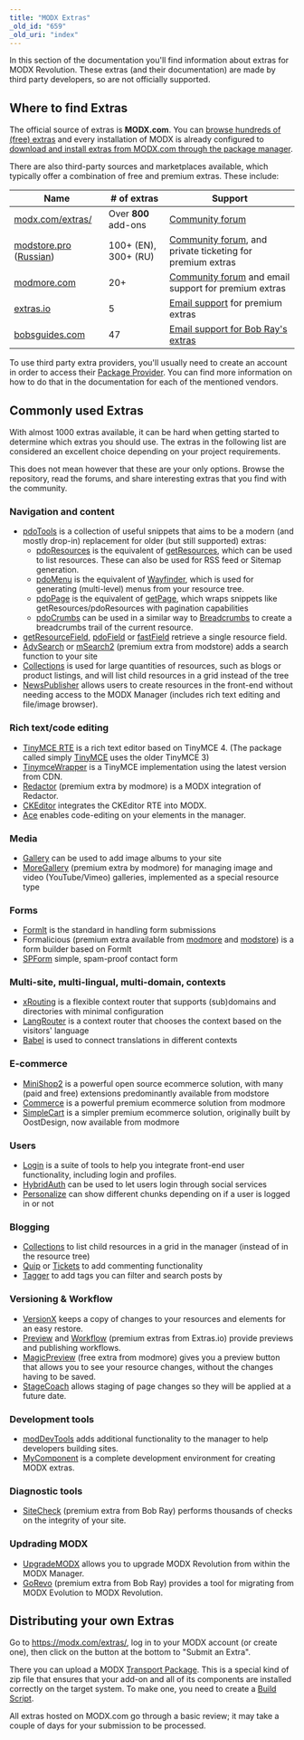 ```yaml
---
title: "MODX Extras"
_old_id: "659"
_old_uri: "index"
---
```


In this section of the documentation you'll find information about extras for MODX Revolution. These extras (and their documentation) are made by third party developers, so are not officially supported.

## Where to find Extras

The official source of extras is **MODX.com**. You can [browse hundreds of (free) extras](https://modx.com/extras/) and every installation of MODX is already configured to [download and install extras from MODX.com through the package manager](building-sites/extras).

There are also third-party sources and marketplaces available, which typically offer a combination of free and premium extras. These include:

| Name                                                                        | # of extras          | Support                                                                           |
| --------------------------------------------------------------------------- | -------------------- | --------------------------------------------------------------------------------- |
| [modx.com/extras/](https://modx.com/extras/)                                | Over **800** add-ons | [Community forum](https://community.modx.com/)                                    |
| [modstore.pro](https://en.modstore.pro/) ([Russian](https://modstore.pro/)) | 100+ (EN), 300+ (RU) | [Community forum](https://modx.pro), and private ticketing for premium extras     |
| [modmore.com](https://www.modmore.com/extras/)                              | 20+                  | [Community forum](https://forum.modmore.com) and email support for premium extras |
| [extras.io](https://extras.io/extras/)                                      | 5                    | [Email support](https://extras.io/support/) for premium extras                    |
| [bobsguides.com](https://bobsguides.com/guide-to-packages.html)             | 47                   | [Email support for Bob Ray's extras](https://bobsguides.com/contact-form.html)    |

To use third party extra providers, you'll usually need to create an account in order to access their [Package Provider](building-sites/extras/providers). You can find more information on how to do that in the documentation for each of the mentioned vendors.

## Commonly used Extras

With almost 1000 extras available, it can be hard when getting started to determine which extras you should use. The extras in the following list are considered an excellent choice depending on your project requirements.

This does not mean however that these are your only options. Browse the repository, read the forums, and share interesting extras that you find with the community.

### Navigation and content

- [pdoTools](https://docs.modx.pro/en/components/pdotools) is a collection of useful snippets that aims to be a modern (and mostly drop-in) replacement for older (but still supported) extras:
  - [pdoResources](https://docs.modx.pro/en/components/pdotools/snippets/pdoresources) is the equivalent of [getResources](extras/getresources), which can be used to list resources. These can also be used for RSS feed or Sitemap generation.
  - [pdoMenu](https://docs.modx.pro/en/components/pdotools/snippets/pdomenu) is the equivalent of [Wayfinder](extras/wayfinder), which is used for generating (multi-level) menus from your resource tree.
  - [pdoPage](https://docs.modx.pro/en/components/pdotools/snippets/pdopage) is the equivalent of [getPage](extras/getpage), which wraps snippets like getResources/pdoResources with pagination capabilities
  - [pdoCrumbs](https://docs.modx.pro/en/components/pdotools/snippets/pdocrumbs) can be used in a similar way to [Breadcrumbs](extras/breadcrumbs) to create a breadcrumbs trail of the current resource.
- [getResourceField](extras/getresourcefield), [pdoField](https://docs.modx.pro/en/components/pdotools/snippets/pdofield) or [fastField](extras/fastfield) retrieve a single resource field.
- [AdvSearch](extras/advsearch) or [mSearch2](https://en.modstore.pro/packages/ecommerce/msearch2) (premium extra from modstore) adds a search function to your site
- [Collections](extras/collections) is used for large quantities of resources, such as blogs or product listings, and will list child resources in a grid instead of the tree
- [NewsPublisher](https://bobsguides.com/newspublisher-tutorial.html) allows users to create resources in the front-end without needing access to the MODX Manager (includes rich text editing and file/image browser).

### Rich text/code editing

- [TinyMCE RTE](https://modx.com/extras/package/tinymcerichtexteditor) is a rich text editor based on TinyMCE 4. (The package called simply [TinyMCE](https://modx.com/extras/package/tinymce) uses the older TinyMCE 3)
- [TinymceWrapper](https://modx.com/extras/package/tinymcewrapper) is a TinyMCE implementation using the latest version from CDN.
- [Redactor](https://www.modmore.com/redactor/) (premium extra by modmore) is a MODX integration of Redactor.
- [CKEditor](https://modx.com/extras/package/ckeditor) integrates the CKEditor RTE into MODX.
- [Ace](https://modx.com/extras/package/ace) enables code-editing on your elements in the manager.

### Media

- [Gallery](extras/gallery) can be used to add image albums to your site
- [MoreGallery](https://www.modmore.com/moregallery/) (premium extra by modmore) for managing image and video (YouTube/Vimeo) galleries, implemented as a special resource type

### Forms

- [FormIt](extras/formit) is the standard in handling form submissions
- Formalicious (premium extra available from [modmore](https://www.modmore.com/formalicious/) and [modstore](https://en.modstore.pro/packages/users/formalicious)) is a form builder based on FormIt
- [SPForm](https://bobsguides.com/spform-tutorial.html) simple, spam-proof contact form

### Multi-site, multi-lingual, multi-domain, contexts

- [xRouting](https://modx.com/extras/package/xrouting) is a flexible context router that supports (sub)domains and directories with minimal configuration
- [LangRouter](https://modx.com/extras/package/LangRouter) is a context router that chooses the context based on the visitors' language
- [Babel](extras/babel) is used to connect translations in different contexts

### E-commerce

- [MiniShop2](https://modstore.pro/packages/ecommerce/minishop2) is a powerful open source ecommerce solution, with many (paid and free) extensions predominantly available from modstore
- [Commerce](https://www.modmore.com/commerce/) is a powerful premium ecommerce solution from modmore
- [SimpleCart](https://www.modmore.com/simplecart/) is a simpler premium ecommerce solution, originally built by OostDesign, now available from modmore

### Users

- [Login](extras/login) is a suite of tools to help you integrate front-end user functionality, including login and profiles.
- [HybridAuth](extras/hybridauth) can be used to let users login through social services
- [Personalize](extras/personalize) can show different chunks depending on if a user is logged in or not

### Blogging

- [Collections](extras/collections) to list child resources in a grid in the manager (instead of in the resource tree)
- [Quip](extras/quip) or [Tickets](https://docs.modx.pro/en/components/tickets) to add commenting functionality
- [Tagger](extras/tagger) to add tags you can filter and search posts by

### Versioning & Workflow

- [VersionX](extras/versionx) keeps a copy of changes to your resources and elements for an easy restore.
- [Preview](https://extras.io/extras/preview/) and [Workflow](https://extras.io/extras/workflow/) (premium extras from Extras.io) provide previews and publishing workflows.
- [MagicPreview](https://www.modmore.com/extras/magicpreview/) (free extra from modmore) gives you a preview button that allows you to see your resource changes, without the changes having to be saved.
- [StageCoach](https://bobsguides.com/stagecoach-tutorial.html) allows staging of page changes so they will be applied at a future date.

### Development tools

- [modDevTools](https://modx.com/extras/package/moddevtools) adds additional functionality to the manager to help developers building sites.
- [MyComponent](https://bobsguides.com/mycomponent-tutorial.html) is a complete development environment for creating MODX extras.

### Diagnostic tools

- [SiteCheck](https://bobsguides.com/sitecheck-tutorial.html) (premium extra from Bob Ray) performs thousands of checks on the integrity of your site.

### Updrading MODX

- [UpgradeMODX](https://bobsguides.com/upgrade-modx-package.html) allows you to upgrade MODX Revolution from within the MODX Manager.
- [GoRevo](https://bobsguides.com/why-choose-gorevo.html) (premium extra from Bob Ray) provides a tool for migrating from MODX Evolution to MODX Revolution.

## Distributing your own Extras

Go to <https://modx.com/extras/>, log in to your MODX account (or create one), then click on the button at the bottom to "Submit an Extra".

There you can upload a MODX [Transport Package](extending-modx/transport-packages "Transport Packages"). This is a special kind of zip file that ensures that your add-on and all of its components are installed correctly on the target system. To make one, you need to create a [Build Script](extending-modx/transport-packages/build-script "Creating a 3rd Party Component Build Script").

All extras hosted on MODX.com go through a basic review; it may take a couple of days for your submission to be processed.
